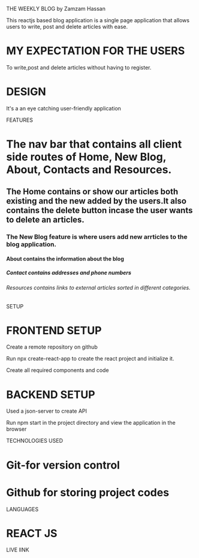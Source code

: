 
 THE WEEKLY BLOG by Zamzam Hassan

This reactjs based blog application is a single page application that allows users to write, post and delete articles with ease.


# MY EXPECTATION FOR THE USERS

To write,post and delete articles without having to register.


# DESIGN 

It's a an eye catching user-friendly application


FEATURES

# The nav bar that contains all client side routes of Home, New Blog, About, Contacts and Resources.

## The Home contains or show our articles both existing and the new added by the users.It also contains the delete button incase the user wants to delete an articles.

### The New Blog  feature is where users add new arrticles to the blog application.

#### About contains the information about the blog

##### Contact contains addresses and phone numbers

###### Resources contains links to external articles sorted in different  categories.


 SETUP

# FRONTEND SETUP

Create a remote repository on github

Run npx create-react-app to create the react project and initialize it.

Create all required components and code

# BACKEND SETUP

Used a json-server to create API



Run npm start in the project directory and view the application in the browser


TECHNOLOGIES USED

# Git-for version control
# Github for storing project codes

LANGUAGES
# REACT JS

LIVE lINK


